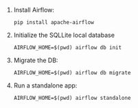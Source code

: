 1. Install Airflow:
   ```shell
   pip install apache-airflow
   ```
2. Initialize the SQLLite local database
   ```shell
   AIRFLOW_HOME=$(pwd) airflow db init
   ```
3. Migrate the DB:
   ```shell
   AIRFLOW_HOME=$(pwd) airflow db migrate
   ```
4. Run a standalone app:
   ```shell
   AIRFLOW_HOME=$(pwd) airflow standalone
   ```